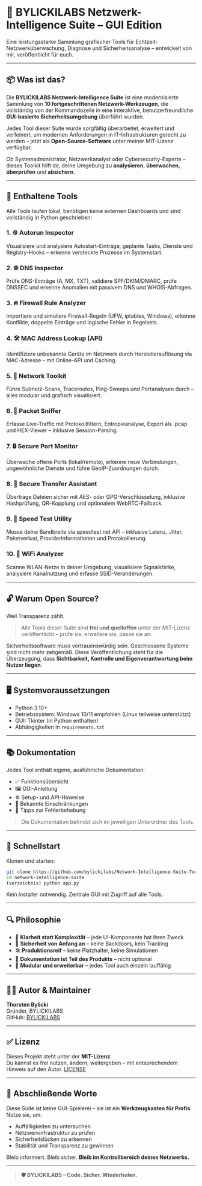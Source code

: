 
# 🧠 BYLICKILABS Netzwerk-Intelligence Suite – GUI Edition

Eine leistungsstarke Sammlung grafischer Tools für Echtzeit-Netzwerküberwachung, Diagnose und Sicherheitsanalyse – entwickelt von mir, veröffentlicht für euch.

---

## 📦 Was ist das?

Die **BYLICKILABS Netzwerk-Intelligence Suite** ist eine modernisierte Sammlung von **10 fortgeschrittenen Netzwerk-Werkzeugen**, die vollständig von der Kommandozeile in eine interaktive, benutzerfreundliche **GUI-basierte Sicherheitsumgebung** überführt wurden.

Jedes Tool dieser Suite wurde sorgfältig überarbeitet, erweitert und verfeinert, um modernen Anforderungen in IT-Infrastrukturen gerecht zu werden – jetzt als **Open-Source-Software** unter meiner MIT-Lizenz verfügbar.

Ob Systemadministrator, Netzwerkanalyst oder Cybersecurity-Experte – dieses Toolkit hilft dir, deine Umgebung zu **analysieren**, **überwachen**, **überprüfen** und **absichern**.

---

## 🔧 Enthaltene Tools

Alle Tools laufen lokal, benötigen keine externen Dashboards und sind vollständig in Python geschrieben:

### 1. ⚙️ Autorun Inspector  
Visualisiere und analysiere Autostart-Einträge, geplante Tasks, Dienste und Registry-Hooks – erkenne versteckte Prozesse im Systemstart.

### 2. 🌐 DNS Inspector  
Prüfe DNS-Einträge (A, MX, TXT), validiere SPF/DKIM/DMARC, prüfe DNSSEC und erkenne Anomalien mit passivem DNS und WHOIS-Abfragen.

### 3. 🔥 Firewall Rule Analyzer  
Importiere und simuliere Firewall-Regeln (UFW, iptables, Windows), erkenne Konflikte, doppelte Einträge und logische Fehler in Regelsets.

### 4. 🛠️ MAC Address Lookup (API)  
Identifiziere unbekannte Geräte im Netzwerk durch Herstellerauflösung via MAC-Adresse – mit Online-API und Caching.

### 5. 📡 Network Toolkit  
Führe Subnetz-Scans, Traceroutes, Ping-Sweeps und Portanalysen durch – alles modular und grafisch visualisiert.

### 6. 🔎 Packet Sniffer  
Erfasse Live-Traffic mit Protokollfiltern, Entropieanalyse, Export als .pcap und HEX-Viewer – inklusive Session-Parsing.

### 7. 🔒 Secure Port Monitor  
Überwache offene Ports (lokal/remote), erkenne neue Verbindungen, ungewöhnliche Dienste und führe GeoIP-Zuordnungen durch.

### 8. 📁 Secure Transfer Assistant  
Übertrage Dateien sicher mit AES- oder GPG-Verschlüsselung, inklusive Hashprüfung, QR-Kopplung und optionalem WebRTC-Fallback.

### 9. 🚀 Speed Test Utility  
Messe deine Bandbreite via speedtest.net API – inklusive Latenz, Jitter, Paketverlust, Providerinformationen und Protokollierung.

### 10. 📶 WiFi Analyzer  
Scanne WLAN-Netze in deiner Umgebung, visualisiere Signalstärke, analysiere Kanalnutzung und erfasse SSID-Veränderungen.

---

## 🔓 Warum Open Source?

Weil Transparenz zählt.

> Alle Tools dieser Suite sind **frei und quelloffen** unter der MIT-Lizenz veröffentlicht – prüfe sie, erweitere sie, passe sie an.

Sicherheitssoftware muss vertrauenswürdig sein. Geschlossene Systeme sind nicht mehr zeitgemäß. Diese Veröffentlichung steht für die Überzeugung, dass **Sichtbarkeit, Kontrolle und Eigenverantwortung beim Nutzer liegen**.

---

## 🖥️ Systemvoraussetzungen

- Python 3.10+  
- Betriebssystem: Windows 10/11 empfohlen (Linux teilweise unterstützt)  
- GUI: Tkinter (in Python enthalten)  
- Abhängigkeiten in `requirements.txt`

---

## 📚 Dokumentation

Jedes Tool enthält eigene, ausführliche Dokumentation:

- ✅ Funktionsübersicht  
- 🖼️ GUI-Anleitung  
- ⚙️ Setup- und API-Hinweise  
- 🧪 Bekannte Einschränkungen  
- 🔧 Tipps zur Fehlerbehebung

> Die Dokumentation befindet sich im jeweiligen Unterordner des Tools.

---

## 🚀 Schnellstart

Klonen und starten:

```bash
git clone https://github.com/bylickilabs/Network-Intelligence-Suite-Toolset.git
cd network-intelligence-suite
(verzeichnis) python app.py
```

Kein Installer notwendig. Zentrale GUI mit Zugriff auf alle Tools.

---

## 🔍 Philosophie

- 🧠 **Klarheit statt Komplexität** – jede UI-Komponente hat ihren Zweck  
- 🔐 **Sicherheit von Anfang an** – keine Backdoors, kein Tracking  
- 🛠️ **Produktionsreif** – keine Platzhalter, keine Simulationen  
- 📄 **Dokumentation ist Teil des Produkts** – nicht optional  
- 🧩 **Modular und erweiterbar** – jedes Tool auch einzeln lauffähig

---

## 👨‍💻 Autor & Maintainer

**Thorsten Bylicki**  
Gründer, BYLICKILABS  
GitHub: [BYLICKILABS](https://github.com/bylickilabs)

---

## ✅ Lizenz

Dieses Projekt steht unter der **MIT-Lizenz**.  
Du kannst es frei nutzen, ändern, weitergeben – mit entsprechendem Hinweis auf den Autor.
[LICENSE](LICENSE)

---

## 💬 Abschließende Worte

Diese Suite ist keine GUI-Spielerei – sie ist ein **Werkzeugkasten für Profis**.  
Nutze sie, um:

- Auffälligkeiten zu untersuchen  
- Netzwerkinfrastruktur zu prüfen  
- Sicherheitslücken zu erkennen  
- Stabilität und Transparenz zu gewinnen

Bleib informiert. Bleib sicher. **Bleib im Kontrollbereich deines Netzwerks.**

---

> **🛡️ BYLICKILABS – Code. Sicher. Wiederholen.**

